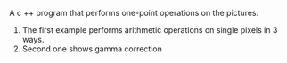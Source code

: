 A c ++ program that performs one-point operations on the pictures:

1. The first example performs arithmetic operations on single pixels in 3 ways.
2. Second one shows gamma correction
